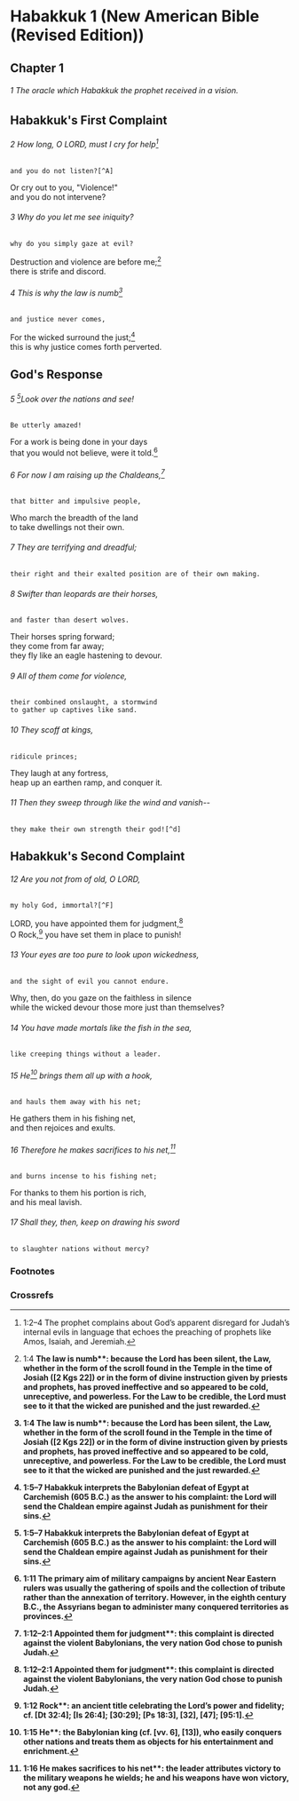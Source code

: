 
# Habakkuk 1 (New American Bible (Revised Edition))
## Chapter 1

###### 1 The oracle which Habakkuk the prophet received in a vision.

## Habakkuk's First Complaint

###### 2 How long, O LORD, must I cry for help[^a]  
    and you do not listen?[^A]  
Or cry out to you, "Violence!"  
    and you do not intervene?  

###### 3 Why do you let me see iniquity?  
    why do you simply gaze at evil?  
Destruction and violence are before me;[^B]  
    there is strife and discord.  

###### 4 This is why the law is numb[^b]  
    and justice never comes,  
For the wicked surround the just;[^C]  
    this is why justice comes forth perverted.

## God's Response

###### 5 [^c]Look over the nations and see!  
    Be utterly amazed!  
For a work is being done in your days  
    that you would not believe, were it told.[^D]  

###### 6 For now I am raising up the Chaldeans,[^E]  
    that bitter and impulsive people,  
Who march the breadth of the land  
    to take dwellings not their own.  

###### 7 They are terrifying and dreadful;  
    their right and their exalted position are of their own making.  

###### 8 Swifter than leopards are their horses,  
    and faster than desert wolves.  
Their horses spring forward;  
    they come from far away;  
    they fly like an eagle hastening to devour.  

###### 9 All of them come for violence,  
    their combined onslaught, a stormwind  
    to gather up captives like sand.  

###### 10 They scoff at kings,  
    ridicule princes;  
They laugh at any fortress,  
    heap up an earthen ramp, and conquer it.  

###### 11 Then they sweep through like the wind and vanish--  
    they make their own strength their god![^d]

## Habakkuk's Second Complaint

###### 12 Are you not from of old, O LORD,  
    my holy God, immortal?[^F]  
LORD, you have appointed them for judgment,[^e]  
    O Rock,[^f] you have set them in place to punish!  

###### 13 Your eyes are too pure to look upon wickedness,  
    and the sight of evil you cannot endure.  
Why, then, do you gaze on the faithless in silence  
    while the wicked devour those more just than themselves?  

###### 14 You have made mortals like the fish in the sea,  
    like creeping things without a leader.  

###### 15 He[^g] brings them all up with a hook,  
    and hauls them away with his net;  
He gathers them in his fishing net,  
    and then rejoices and exults.  

###### 16 Therefore he makes sacrifices to his net,[^h]  
    and burns incense to his fishing net;  
For thanks to them his portion is rich,  
    and his meal lavish.  

###### 17 Shall they, then, keep on drawing his sword  
    to slaughter nations without mercy?

### Footnotes
[^a]: 1:2–4 The prophet complains about God’s apparent disregard for Judah’s internal evils in language that echoes the preaching of prophets like Amos, Isaiah, and Jeremiah.
[^b]: 1:4 <b class="catch-word">The law is numb**: because the Lord has been silent, the Law, whether in the form of the scroll found in the Temple in the time of Josiah ([2 Kgs 22]) or in the form of divine instruction given by priests and prophets, has proved ineffective and so appeared to be cold, unreceptive, and powerless. For the Law to be credible, the Lord must see to it that the wicked are punished and the just rewarded.
[^c]: 1:5–7 Habakkuk interprets the Babylonian defeat of Egypt at Carchemish (605 B.C.) as the answer to his complaint: the Lord will send the Chaldean empire against Judah as punishment for their sins.
[^d]: 1:11 The primary aim of military campaigns by ancient Near Eastern rulers was usually the gathering of spoils and the collection of tribute rather than the annexation of territory. However, in the eighth century B.C., the Assyrians began to administer many conquered territories as provinces.
[^e]: 1:12–2:1 <b class="catch-word">Appointed them for judgment**: this complaint is directed against the violent Babylonians, the very nation God chose to punish Judah.
[^f]: 1:12 <b class="catch-word">Rock**: an ancient title celebrating the Lord’s power and fidelity; cf. [Dt 32:4]; [Is 26:4]; [30:29]; [Ps 18:3], [32], [47]; [95:1].
[^g]: 1:15 <b class="catch-word">He**: the Babylonian king (cf. [vv. 6], [13]), who easily conquers other nations and treats them as objects for his entertainment and enrichment.
[^h]: 1:16 <b class="catch-word">He makes sacrifices to his net**: the leader attributes victory to the military weapons he wields; he and his weapons have won victory, not any god.

### Crossrefs
[^A]: Ps 13:2.
[^B]: Ez 45:9.
[^C]: Is 29:20–21.
[^D]: Acts 13:41.
[^E]: Jer 32:28.
[^F]: Ps 90:2.

